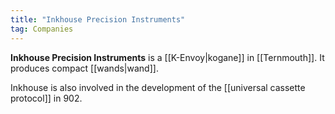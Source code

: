 ```yaml
---
title: "Inkhouse Precision Instruments"
tag: Companies
---
```


**Inkhouse Precision Instruments** is a [[K-Envoy|kogane]] in [[Ternmouth]]. It produces compact [[wands|wand]].

Inkhouse is also involved in the development of the [[universal cassette protocol]] in 902.

